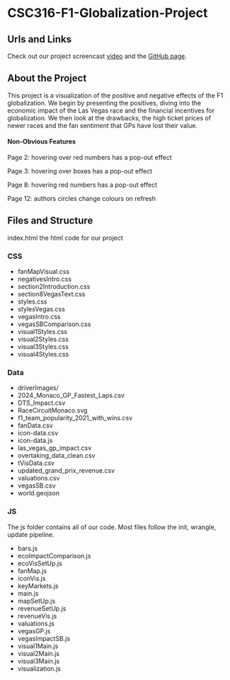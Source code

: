 # CSC316-F1-Globalization-Project

## Urls and Links

Check out our project screencast [video](https://youtu.be/-Z5MlNmHH2k) and the [GitHub page](https://hridanshkhaitan.github.io/F1-Globalization-Project/).

## About the Project

This project is a visualization of the positive and negative effects of the F1 globalization. 
We begin by presenting the positives, diving into the economic impact of the Las Vegas race and the financial incentives for globalization.
We then look at the drawbacks, the high ticket prices of newer races and the fan sentiment that GPs have lost their value.

#### Non-Obvious Features

Page 2: hovering over red numbers has a pop-out effect

Page 3: hovering over boxes has a pop-out effect

Page 8: hovering red numbers has a pop-out effect

Page 12: authors circles change colours on refresh

## Files and Structure

index.html the html code for our project

### CSS

- fanMapVisual.css
- negativesIntro.css
- section2Introduction.css
- section8VegasText.css
- styles.css
- stylesVegas.css
- vegasIntro.css
- vegasSBComparison.css
- visual1Styles.css
- visual2Styles.css
- visual3Styles.css
- visual4Styles.css



### Data

- driverImages/
- 2024_Monaco_GP_Fastest_Laps.csv
- DTS_Impact.csv
- RaceCircuitMonaco.svg
- f1_team_popularity_2021_with_wins.csv
- fanData.csv
- icon-data.csv
- icon-data.js
- las_vegas_gp_impact.csv
- overtaking_data_clean.csv
- tVisData.csv
- updated_grand_prix_revenue.csv
- valuations.csv
- vegasSB.csv
- world.geojson


### JS

The js folder contains all of our code. Most files follow the init, wrangle, update pipeline.

- bars.js  
- ecoImpactComparison.js  
- ecoVisSetUp.js  
- fanMap.js  
- iconVis.js  
- keyMarkets.js  
- main.js  
- mapSetUp.js  
- revenueSetUp.js  
- revenueVis.js  
- valuations.js  
- vegasGP.js  
- vegasImpactSB.js  
- visual1Main.js  
- visual2Main.js  
- visual3Main.js  
- visualization.js  

